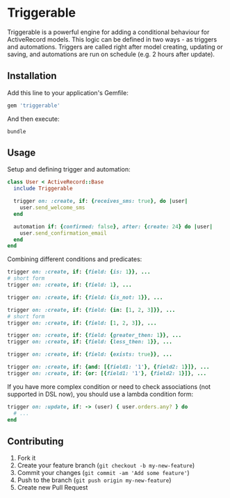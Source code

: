 # Triggerable

Triggerable is a powerful engine for adding a conditional behaviour for ActiveRecord models. This logic can be defined in two ways - as triggers and automations. Triggers are called right after model creating, updating or saving, and automations are run on schedule (e.g. 2 hours after update).

## Installation

Add this line to your application's Gemfile:

```ruby
gem 'triggerable'
```

And then execute:

```shell
bundle
```

## Usage

Setup and defining trigger and automation:

```ruby
class User < ActiveRecord::Base
  include Triggerable

  trigger on: :create, if: {receives_sms: true}, do |user|
    user.send_welcome_sms
  end

  automation if: {confirmed: false}, after: {create: 24} do |user|
    user.send_confirmation_email
  end
end
```

Combining different conditions and predicates:

```ruby
trigger on: :create, if: {field: {is: 1}}, ...
# short form
trigger on: :create, if: {field: 1}, ...

trigger on: :create, if: {field: {is_not: 1}}, ...

trigger on: :create, if: {field: {in: [1, 2, 3]}}, ...
# short form
trigger on: :create, if: {field: [1, 2, 3]}, ...

trigger on: :create, if: {field: {greater_then: 1}}, ...
trigger on: :create, if: {field: {less_then: 1}}, ...

trigger on: :create, if: {field: {exists: true}}, ...

trigger on: :create, if: {and: [{field1: '1'}, {field2: 1}]}, ...
trigger on: :create, if: {or: [{field1: '1'}, {field2: 1}]}, ...
```

If you have more complex condition or need to check associations (not supported in DSL now), you should use a lambda condition form:

```ruby
trigger on: :update, if: -> (user) { user.orders.any? } do
  # ...
end
```

## Contributing

1. Fork it
2. Create your feature branch (`git checkout -b my-new-feature`)
3. Commit your changes (`git commit -am 'Add some feature'`)
4. Push to the branch (`git push origin my-new-feature`)
5. Create new Pull Request
